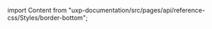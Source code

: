 
import Content from "uxp-documentation/src/pages/api/reference-css/Styles/border-bottom";

<Content query="product=xd"/>
